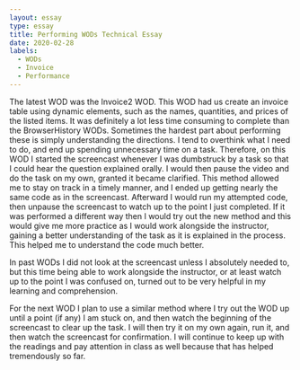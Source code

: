 ```yaml
---
layout: essay
type: essay
title: Performing WODs Technical Essay
date: 2020-02-28
labels:
  - WODs
  - Invoice
  - Performance
---
```


The latest WOD was the Invoice2 WOD.  This WOD had us create an invoice table using dynamic elements, such as the names, quantities, and prices of the listed items.  It was definitely a lot less time consuming to complete than the BrowserHistory WODs.  Sometimes the hardest part about performing these is simply understanding the directions.  I tend to overthink what I need to do, and end up spending unnecessary time on a task.  Therefore, on this WOD I started the screencast whenever I was dumbstruck by a task so that I could hear the question explained orally.  I would then pause the video and do the task on my own, granted it became clarified.  This method allowed me to stay on track in a timely manner, and I ended up getting nearly the same code as in the screencast.  Afterward I would run my attempted code, then unpause the screencast to watch up to the point I just completed.  If it was performed a different way then I would try out the new method and this would give me more practice as I would work alongside the instructor, gaining a better understanding of the task as it is explained in the process.  This helped me to understand the code much better.  

In past WODs I did not look at the screencast unless I absolutely needed to, but this time being able to work alongside the instructor, or at least watch up to the point I was confused on, turned out to be very helpful in my learning and comprehension.

For the next WOD I plan to use a similar method where I try out the WOD up until a point (if any) I am stuck on, and then watch the beginning of the screencast to clear up the task.  I will then try it on my own again, run it, and then watch the screencast for confirmation.  I will continue to keep up with the readings and pay attention in class as well because that has helped tremendously so far.
